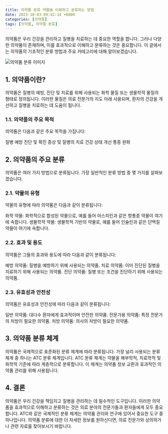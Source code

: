 ```yaml
---
title: 의약품 분류 약물을 이해하고 분류하는 방법
date: 2023-10-03 09:42:14 +0800
categories: [의약품]
tags: [의약품, 의약품 분류]
---
```


의약품은 우리 건강을 관리하고 질병을 치료하는 데 중요한 역할을 합니다. 그러나 다양한 의약품이 존재하며, 이를 효과적으로 이해하고 분류하는 것은 중요합니다. 이 글에서는 의약품의 기초적인 분류 방법과 주요 카테고리에 대해 알아보겠습니다.

![의약품 분류 이미지](https://source.unsplash.com/1600x900/?medicine)

## 1. 의약품이란?
의약품은 질병의 예방, 진단 및 치료를 위해 사용되는 화학 물질 또는 생물학적 물질의 형태로 정의됩니다. 이러한 물질은 의료 전문가의 지도 아래 사용되며, 환자의 건강을 개선하고 질병을 치료하는 데 도움이 됩니다.

### 1.1. 의약품의 주요 목적
의약품은 다음과 같은 주요 목적을 가집니다:

질병 예방
진단 및 확진
증상 및 질병의 치료
건강 상태 개선
통증 완화
## 2. 의약품의 주요 분류
의약품은 여러 가지 방법으로 분류됩니다. 가장 일반적인 분류 방법 중 몇 가지를 살펴보겠습니다.

### 2.1. 약물의 유형
약물의 유형에 따라 의약품은 다음과 같이 분류됩니다:

화학 약물: 화학적으로 합성된 약물으로, 예를 들어 아스피린과 같은 항통증 약물이 여기에 속합니다.
생물학적 약물: 생물학적 기반의 약물로, 예를 들어 인슐린과 같은 단백질 약물이 여기에 속합니다.
### 2.2. 효과 및 용도
의약품은 그들의 효과와 용도에 따라 다음과 같이 분류됩니다:

예방 의약품: 질병을 예방하기 위해 사용되는 의약품.
치료 의약품: 이미 진단된 질병을 치료하기 위해 사용되는 의약품.
진단 의약품: 질병 또는 조건을 진단하기 위해 사용되는 의약품.
### 2.3. 유효성과 안전성
의약품은 유효성과 안전성에 따라 다음과 같이 분류됩니다:

일반 의약품: 대다수 환자에게 효과적이며 안전한 의약품.
전문가용 의약품: 특정 전문가의 처방이 필요한 의약품.
처방 의약품: 의사의 처방이 필요한 의약품.
## 3. 의약품 분류 체계
의약품은 국제적으로 표준화된 분류 체계에 따라 분류됩니다. 가장 널리 사용되는 분류 체계 중 하나는 ATC 분류 체계입니다. ATC 분류 체계는 약물을 해부학적, 치료학적 및 화학적 기준에 따라 계층적으로 분류합니다. 이 체계는 의약품 정보 교환과 효과적인 의약품 관리를 위해 사용됩니다.

## 4. 결론
의약품은 우리 건강을 책임지고 질병을 관리하는 데 필수적인 도구입니다. 이러한 의약품을 효과적으로 이해하고 분류하는 것은 의료 분야의 전문가들과 환자들에게 모두 중요합니다. ATC와 같은 국제적인 분류 체계는 의약품 관리와 연구에 있어서 중요한 도구 중 하나입니다. 의약품 분류에 대한 더 자세한 정보를 원하신다면, 의료 전문가와 상의하거나 관련 자료를 찾아보시기 바랍니다.

